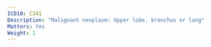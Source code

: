 ```yaml
---
ICD10: C341
Description: "Malignant neoplasm: Upper lobe, bronchus or lung"
Matters: Yes
Weight: 1
---
```


